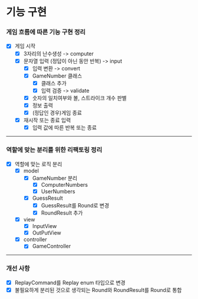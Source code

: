 # 기능 구현

### 게임 흐름에 따른 기능 구현 정리

- [x] 게임 시작
    - [x] 3자리의 난수생성 -> computer
    - [x] 문자열 입력 (정답이 아닌 동안 반복) -> input
        - [x] 입력 변환 -> convert
        - [x] GameNumber 클래스
            - [x] 클래스 추가
            - [x] 입력 검증 -> validate
        - [x] 숫자의 일치여부와 볼, 스트라이크 개수 판별
        - [x] 정보 출력
        - [x] (정답인 경우)게임 종료
    - [x] 재시작 또는 종료 입력
        - [x] 입력 값에 따른 반복 또는 종료

---

### 역할에 맞는 분리를 위한 리팩토링 정리

- [x] 역할에 맞는 로직 분리
    - [x] model
        - [x] GameNumber 분리
            - [x] ComputerNumbers
            - [x] UserNumbers
        - [x] GuessResult
            - [x] GuessResult를 Round로 변경
            - [x] RoundResult 추가
    - [x] view
        - [x] InputView
        - [x] OutPutView
    - [x] controller
        - [x] GameController

---

### 개선 사항

- [x] ReplayCommand를 Replay enum 타입으로 변경
- [x] 불필요하게 분리된 것으로 생각되는 Round와 RoundResult를 Round로 통합
